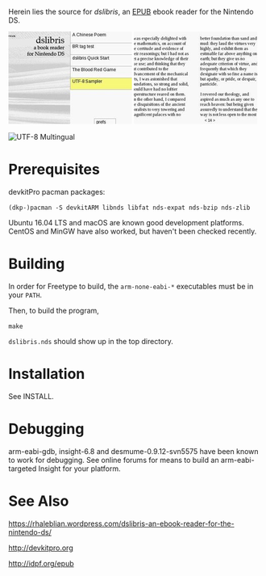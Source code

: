 Herein lies the source for *dslibris*, an [EPUB](http://idpf.org/epub)
ebook reader for the Nintendo DS.

![Startup Screen](etc/2.jpeg)
![A Sample (Left and Right) Page](etc/2-2.jpeg)

![UTF-8 Multingual](http://rhaleblian.files.wordpress.com/2007/09/utf8.png)

# Prerequisites

devkitPro pacman packages:

    (dkp-)pacman -S devkitARM libnds libfat nds-expat nds-bzip nds-zlib

Ubuntu 16.04 LTS and macOS are known good development platforms. CentOS and MinGW have also worked, but haven't been checked recently.

# Building

In order for Freetype to build, the `arm-none-eabi-*` executables must be in your `PATH`.

Then, to build the program,

```shell
make
```

`dslibris.nds` should show up in the top directory.

# Installation

See INSTALL.

# Debugging

arm-eabi-gdb, insight-6.8 and desmume-0.9.12-svn5575 have been known to work for debugging. See online forums for means to build an arm-eabi-targeted Insight for your platform.

# See Also

https://rhaleblian.wordpress.com/dslibris-an-ebook-reader-for-the-nintendo-ds/

http://devkitpro.org

http://idpf.org/epub
